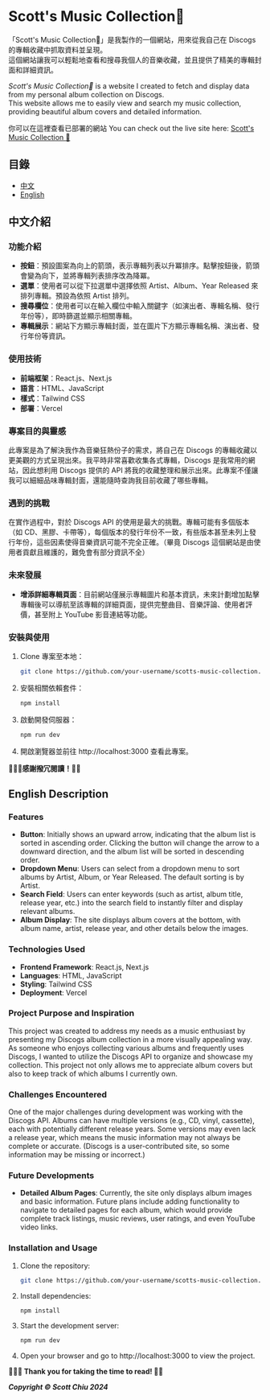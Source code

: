 # Scott's Music Collection💽

「Scott's Music Collection💽」是我製作的一個網站，用來從我自己在 Discogs 的專輯收藏中抓取資料並呈現。</br>
這個網站讓我可以輕鬆地查看和搜尋我個人的音樂收藏，並且提供了精美的專輯封面和詳細資訊。

_Scott's Music Collection💽_ is a website I created to fetch and display data from my personal album collection on Discogs.</br>
This website allows me to easily view and search my music collection, providing beautiful album covers and detailed information.

你可以在這裡查看已部署的網站
You can check out the live site here: [Scott's Music Collection 💽](https://scottchiu-discogs-collection.vercel.app/)

## 目錄

- [中文](#中文介紹)
- [English](#english-description)

## 中文介紹

### 功能介紹

- **按鈕**：預設圖案為向上的箭頭，表示專輯列表以升冪排序。點擊按鈕後，箭頭會變為向下，並將專輯列表排序改為降冪。
- **選單**：使用者可以從下拉選單中選擇依照 Artist、Album、Year Released 來排列專輯。預設為依照 Artist 排列。
- **搜尋欄位**：使用者可以在輸入欄位中輸入關鍵字（如演出者、專輯名稱、發行年份等），即時篩選並顯示相關專輯。
- **專輯展示**：網站下方顯示專輯封面，並在圖片下方顯示專輯名稱、演出者、發行年份等資訊。

### 使用技術

- **前端框架**：React.js、Next.js
- **語言**：HTML、JavaScript
- **樣式**：Tailwind CSS
- **部署**：Vercel

### 專案目的與靈感

此專案是為了解決我作為音樂狂熱份子的需求，將自己在 Discogs 的專輯收藏以更美觀的方式呈現出來。我平時非常喜歡收集各式專輯，Discogs 是我常用的網站，因此想利用 Discogs 提供的 API 將我的收藏整理和展示出來。此專案不僅讓我可以細細品味專輯封面，還能隨時查詢我目前收藏了哪些專輯。

### 遇到的挑戰

在實作過程中，對於 Discogs API 的使用是最大的挑戰。專輯可能有多個版本（如 CD、黑膠、卡帶等），每個版本的發行年份不一致，有些版本甚至未列上發行年份，這些因素使得音樂資訊可能不完全正確。（畢竟 Discogs 這個網站是由使用者貢獻且維護的，難免會有部分資訊不全）

### 未來發展

- **增添詳細專輯頁面**：目前網站僅展示專輯圖片和基本資訊，未來計劃增加點擊專輯後可以導航至該專輯的詳細頁面，提供完整曲目、音樂評論、使用者評價，甚至附上 YouTube 影音連結等功能。

### 安裝與使用

1. Clone 專案至本地：
   ```bash
   git clone https://github.com/your-username/scotts-music-collection.git
2. 安裝相關依賴套件：
   ```bash
   npm install
3. 啟動開發伺服器：
   ```bash
   npm run dev
4. 開啟瀏覽器並前往 http://localhost:3000 查看此專案。

__🙇🏻‍♂️感謝撥冗閱讀！🙏🏻__

## English Description

### Features

- **Button**: Initially shows an upward arrow, indicating that the album list is sorted in ascending order. Clicking the button will change the arrow to a downward direction, and the album list will be sorted in descending order.
- **Dropdown Menu**: Users can select from a dropdown menu to sort albums by Artist, Album, or Year Released. The default sorting is by Artist.
- **Search Field**: Users can enter keywords (such as artist, album title, release year, etc.) into the search field to instantly filter and display relevant albums.
- **Album Display**: The site displays album covers at the bottom, with album name, artist, release year, and other details below the images.

### Technologies Used

- **Frontend Framework**: React.js, Next.js
- **Languages**: HTML, JavaScript
- **Styling**: Tailwind CSS
- **Deployment**: Vercel

### Project Purpose and Inspiration

This project was created to address my needs as a music enthusiast by presenting my Discogs album collection in a more visually appealing way. As someone who enjoys collecting various albums and frequently uses Discogs, I wanted to utilize the Discogs API to organize and showcase my collection. This project not only allows me to appreciate album covers but also to keep track of which albums I currently own.

### Challenges Encountered

One of the major challenges during development was working with the Discogs API. Albums can have multiple versions (e.g., CD, vinyl, cassette), each with potentially different release years. Some versions may even lack a release year, which means the music information may not always be complete or accurate. (Discogs is a user-contributed site, so some information may be missing or incorrect.)

### Future Developments

- **Detailed Album Pages**: Currently, the site only displays album images and basic information. Future plans include adding functionality to navigate to detailed pages for each album, which would provide complete track listings, music reviews, user ratings, and even YouTube video links.

### Installation and Usage

1. Clone the repository:
   ```bash
   git clone https://github.com/your-username/scotts-music-collection.git
2. Install dependencies:
   ```bash
   npm install
3. Start the development server:
   ```bash
   npm run dev
4. Open your browser and go to http://localhost:3000 to view the project.

__🙇🏻‍♂️ Thank you for taking the time to read! 🙏🏻__




***Copyright © Scott Chiu 2024***
